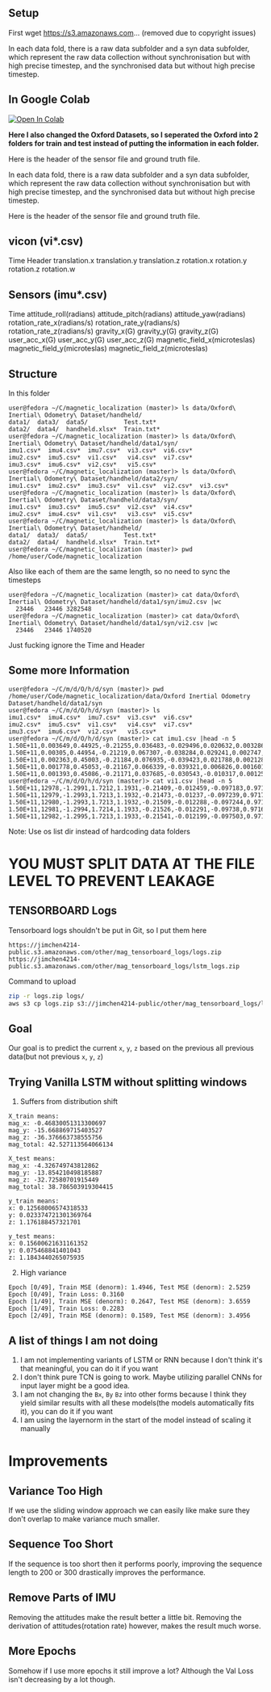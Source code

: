 ## Setup

First wget https://s3.amazonaws.com...  (removed due to copyright issues)

In each data fold, there is a raw data subfolder and a syn data subfolder, which represent the raw data collection without synchronisation but with high precise timestep, and the synchronised data but without high precise timestep.


## In Google Colab


[![Open In Colab](https://colab.research.google.com/assets/colab-badge.svg)](https://colab.research.google.com/github/jimchen2/indoor_localization_oxford_dataset/blob/master/localization_run.ipynb)


**Here I also changed the Oxford Datasets, so I seperated the Oxford into 2 folders for train and test instead of putting the information in each folder.**

Here is the header of the sensor file and ground truth file.

In each data fold, there is a raw data subfolder and a syn data subfolder, which represent the raw data collection without synchronisation but with high precise timestep, and the synchronised data but without high precise timestep.

Here is the header of the sensor file and ground truth file.

## vicon (vi*.csv)

Time  Header  translation.x translation.y translation.z rotation.x rotation.y rotation.z rotation.w

## Sensors (imu*.csv)

Time attitude_roll(radians) attitude_pitch(radians) attitude_yaw(radians) rotation_rate_x(radians/s) rotation_rate_y(radians/s) rotation_rate_z(radians/s) gravity_x(G) gravity_y(G) gravity_z(G) user_acc_x(G) user_acc_y(G) user_acc_z(G) magnetic_field_x(microteslas) magnetic_field_y(microteslas) magnetic_field_z(microteslas)

## Structure

In this folder
```
user@fedora ~/C/magnetic_localization (master)> ls data/Oxford\ Inertial\ Odometry\ Dataset/handheld/
data1/  data3/  data5/          Test.txt*
data2/  data4/  handheld.xlsx*  Train.txt*
user@fedora ~/C/magnetic_localization (master)> ls data/Oxford\ Inertial\ Odometry\ Dataset/handheld/data1/syn/
imu1.csv*  imu4.csv*  imu7.csv*  vi3.csv*  vi6.csv*
imu2.csv*  imu5.csv*  vi1.csv*   vi4.csv*  vi7.csv*
imu3.csv*  imu6.csv*  vi2.csv*   vi5.csv*
user@fedora ~/C/magnetic_localization (master)> ls data/Oxford\ Inertial\ Odometry\ Dataset/handheld/data2/syn/
imu1.csv*  imu2.csv*  imu3.csv*  vi1.csv*  vi2.csv*  vi3.csv*
user@fedora ~/C/magnetic_localization (master)> ls data/Oxford\ Inertial\ Odometry\ Dataset/handheld/data3/syn/
imu1.csv*  imu3.csv*  imu5.csv*  vi2.csv*  vi4.csv*
imu2.csv*  imu4.csv*  vi1.csv*   vi3.csv*  vi5.csv*
user@fedora ~/C/magnetic_localization (master)> ls data/Oxford\ Inertial\ Odometry\ Dataset/handheld/
data1/  data3/  data5/          Test.txt*
data2/  data4/  handheld.xlsx*  Train.txt*
user@fedora ~/C/magnetic_localization (master)> pwd
/home/user/Code/magnetic_localization
```

Also like each of them are the same length, so no need to sync the timesteps
```
user@fedora ~/C/magnetic_localization (master)> cat data/Oxford\ Inertial\ Odometry\ Dataset/handheld/data1/syn/imu2.csv |wc
  23446   23446 3282548
user@fedora ~/C/magnetic_localization (master)> cat data/Oxford\ Inertial\ Odometry\ Dataset/handheld/data1/syn/vi2.csv |wc
  23446   23446 1740520
```

Just fucking ignore the Time and Header

## Some more Information
```
user@fedora ~/C/m/d/O/h/d/syn (master)> pwd
/home/user/Code/magnetic_localization/data/Oxford Inertial Odometry Dataset/handheld/data1/syn
user@fedora ~/C/m/d/O/h/d/syn (master)> ls
imu1.csv*  imu4.csv*  imu7.csv*  vi3.csv*  vi6.csv*
imu2.csv*  imu5.csv*  vi1.csv*   vi4.csv*  vi7.csv*
imu3.csv*  imu6.csv*  vi2.csv*   vi5.csv*
user@fedora ~/C/m/d/O/h/d/syn (master)> cat imu1.csv |head -n 5
1.50E+11,0.003649,0.44925,-0.21255,0.036483,-0.029496,0.020632,0.003286,-0.43429,-0.90077,-0.002798,0.014599,-0.016836,-2.3577,-0.3717,-42.347
1.50E+11,0.00305,0.44954,-0.21219,0.067307,-0.038284,0.029241,0.002747,-0.43455,-0.90064,-0.004578,0.013712,-0.013968,-2.3576,-0.37186,-42.272
1.50E+11,0.002363,0.45003,-0.21184,0.076935,-0.039423,0.021788,0.002128,-0.43499,-0.90043,-0.007743,0.013192,-0.008427,-2.3576,-0.37186,-42.272
1.50E+11,0.001778,0.45053,-0.21167,0.066339,-0.039321,0.006826,0.001601,-0.43544,-0.90021,-0.006255,0.011814,-0.003259,-2.207,-0.59618,-42.27
1.50E+11,0.001393,0.45086,-0.21171,0.037685,-0.030543,-0.010317,0.001253,-0.43574,-0.90007,-0.003634,0.008648,0.000367,-2.207,-0.59618,-42.27
user@fedora ~/C/m/d/O/h/d/syn (master)> cat vi1.csv |head -n 5
1.50E+11,12978,-1.2991,1.7212,1.1931,-0.21409,-0.012459,-0.097183,0.97189
1.50E+11,12979,-1.2993,1.7213,1.1932,-0.21473,-0.01237,-0.097239,0.97174
1.50E+11,12980,-1.2993,1.7213,1.1932,-0.21509,-0.012288,-0.097244,0.97166
1.50E+11,12981,-1.2994,1.7214,1.1933,-0.21526,-0.012291,-0.09738,0.97161
1.50E+11,12982,-1.2995,1.7213,1.1933,-0.21541,-0.012199,-0.097503,0.97157
```

Note: Use os list dir instead of hardcoding data folders

# **YOU MUST SPLIT DATA AT THE FILE LEVEL TO PREVENT LEAKAGE**

## TENSORBOARD Logs

Tensorboard logs shouldn't be put in Git, so I put them here

`https://jimchen4214-public.s3.amazonaws.com/other/mag_tensorboard_logs/logs.zip`
`https://jimchen4214-public.s3.amazonaws.com/other/mag_tensorboard_logs/lstm_logs.zip`


Command to upload
```bash
zip -r logs.zip logs/
aws s3 cp logs.zip s3://jimchen4214-public/other/mag_tensorboard_logs/logs.zip
```

## Goal

Our goal is to predict the current `x`, `y`, `z` based on the previous all previous data(but not previous `x`, `y`, `z`)

## Trying Vanilla LSTM without splitting windows

1. Suffers from distribution shift

```
X_train means:
mag_x: -0.46830051313300697
mag_y: -15.668869715403527
mag_z: -36.376663738555756
mag_total: 42.527113564066134

X_test means:
mag_x: -4.326749743812862
mag_y: -13.854210498185887
mag_z: -32.72580701915449
mag_total: 38.786503919304415

y_train means:
x: 0.12568006574318533
y: 0.023374721301369764
z: 1.176188457321701

y_test means:
x: 0.15600621631161352
y: 0.075468841401043
z: 1.1843440265075935
```

2. High variance

```
Epoch [0/49], Train MSE (denorm): 1.4946, Test MSE (denorm): 2.5259
Epoch [0/49], Train Loss: 0.3160
Epoch [1/49], Train MSE (denorm): 0.2647, Test MSE (denorm): 3.6559
Epoch [1/49], Train Loss: 0.2283
Epoch [2/49], Train MSE (denorm): 0.1589, Test MSE (denorm): 3.4956
```


## A list of things I am not doing

1. I am not implementing variants of LSTM or RNN because I don't think it's that meaningful, you can do it if you want
2. I don't think pure TCN is going to work. Maybe utilizing parallel CNNs for input layer might be a good idea.
3. I am not changing the `Bx`, `By` `Bz` into other forms because I think they yield similar results with all these models(the models automatically fits it), you can do it if you want
4. I am using the layernorm in the start of the model instead of scaling it manually


# **Improvements**

## Variance Too High

If we use the sliding window approach we can easily like make sure they don't overlap to make variance much smaller.

## Sequence Too Short

If the sequence is too short then it performs poorly, improving the sequence length to 200 or 300 drastically improves the performance.

## Remove Parts of IMU

Removing the attitudes make the result better a little bit. Removing the derivation of attitudes(rotation rate) however, makes the result much worse.

## More Epochs

Somehow if I use more epochs it still improve a lot? Although the Val Loss isn't decreasing by a lot though.

